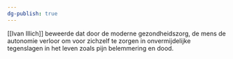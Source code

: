 ```yaml
---
dg-publish: true
---
```

[[Ivan Illich]] beweerde dat door de moderne gezondheidszorg, de mens de autonomie verloor om voor zichzelf te zorgen in onvermijdelijke tegenslagen in het leven zoals pijn belemmering en dood.
